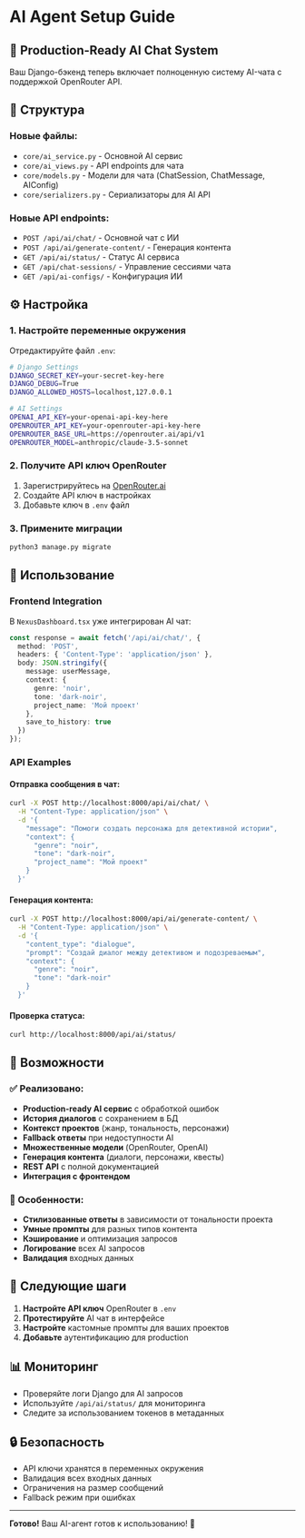# AI Agent Setup Guide

## 🚀 Production-Ready AI Chat System

Ваш Django-бэкенд теперь включает полноценную систему AI-чата с поддержкой OpenRouter API.

## 📁 Структура

### Новые файлы:
- `core/ai_service.py` - Основной AI сервис
- `core/ai_views.py` - API endpoints для чата
- `core/models.py` - Модели для чата (ChatSession, ChatMessage, AIConfig)
- `core/serializers.py` - Сериализаторы для AI API

### Новые API endpoints:
- `POST /api/ai/chat/` - Основной чат с ИИ
- `POST /api/ai/generate-content/` - Генерация контента
- `GET /api/ai/status/` - Статус AI сервиса
- `GET /api/chat-sessions/` - Управление сессиями чата
- `GET /api/ai-configs/` - Конфигурация ИИ

## ⚙️ Настройка

### 1. Настройте переменные окружения

Отредактируйте файл `.env`:

```bash
# Django Settings
DJANGO_SECRET_KEY=your-secret-key-here
DJANGO_DEBUG=True
DJANGO_ALLOWED_HOSTS=localhost,127.0.0.1

# AI Settings
OPENAI_API_KEY=your-openai-api-key-here
OPENROUTER_API_KEY=your-openrouter-api-key-here
OPENROUTER_BASE_URL=https://openrouter.ai/api/v1
OPENROUTER_MODEL=anthropic/claude-3.5-sonnet
```

### 2. Получите API ключ OpenRouter

1. Зарегистрируйтесь на [OpenRouter.ai](https://openrouter.ai/)
2. Создайте API ключ в настройках
3. Добавьте ключ в `.env` файл

### 3. Примените миграции

```bash
python3 manage.py migrate
```

## 🎯 Использование

### Frontend Integration

В `NexusDashboard.tsx` уже интегрирован AI чат:

```typescript
const response = await fetch('/api/ai/chat/', {
  method: 'POST',
  headers: { 'Content-Type': 'application/json' },
  body: JSON.stringify({
    message: userMessage,
    context: {
      genre: 'noir',
      tone: 'dark-noir',
      project_name: 'Мой проект'
    },
    save_to_history: true
  })
});
```

### API Examples

#### Отправка сообщения в чат:

```bash
curl -X POST http://localhost:8000/api/ai/chat/ \
  -H "Content-Type: application/json" \
  -d '{
    "message": "Помоги создать персонажа для детективной истории",
    "context": {
      "genre": "noir",
      "tone": "dark-noir",
      "project_name": "Мой проект"
    }
  }'
```

#### Генерация контента:

```bash
curl -X POST http://localhost:8000/api/ai/generate-content/ \
  -H "Content-Type: application/json" \
  -d '{
    "content_type": "dialogue",
    "prompt": "Создай диалог между детективом и подозреваемым",
    "context": {
      "genre": "noir",
      "tone": "dark-noir"
    }
  }'
```

#### Проверка статуса:

```bash
curl http://localhost:8000/api/ai/status/
```

## 🔧 Возможности

### ✅ Реализовано:
- **Production-ready AI сервис** с обработкой ошибок
- **История диалогов** с сохранением в БД
- **Контекст проектов** (жанр, тональность, персонажи)
- **Fallback ответы** при недоступности AI
- **Множественные модели** (OpenRouter, OpenAI)
- **Генерация контента** (диалоги, персонажи, квесты)
- **REST API** с полной документацией
- **Интеграция с фронтендом**

### 🎨 Особенности:
- **Стилизованные ответы** в зависимости от тональности проекта
- **Умные промпты** для разных типов контента
- **Кэширование** и оптимизация запросов
- **Логирование** всех AI запросов
- **Валидация** входных данных

## 🚀 Следующие шаги

1. **Настройте API ключ** OpenRouter в `.env`
2. **Протестируйте** AI чат в интерфейсе
3. **Настройте** кастомные промпты для ваших проектов
4. **Добавьте** аутентификацию для production

## 📊 Мониторинг

- Проверяйте логи Django для AI запросов
- Используйте `/api/ai/status/` для мониторинга
- Следите за использованием токенов в метаданных

## 🔒 Безопасность

- API ключи хранятся в переменных окружения
- Валидация всех входных данных
- Ограничения на размер сообщений
- Fallback режим при ошибках

---

**Готово!** Ваш AI-агент готов к использованию! 🎉
